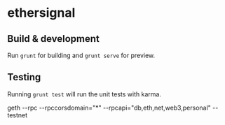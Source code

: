 # ethersignal

## Build & development

Run `grunt` for building and `grunt serve` for preview.

## Testing

Running `grunt test` will run the unit tests with karma.


geth --rpc --rpccorsdomain="*" --rpcapi="db,eth,net,web3,personal" --testnet